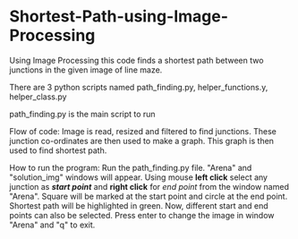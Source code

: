 # Shortest-Path-using-Image-Processing

Using Image Processing this code finds a shortest path between two junctions in the given image of line maze.

There are 3 python scripts named path_finding.py, helper_functions.y, helper_class.py

path_finding.py is the main script to run

Flow of code:
Image is read, resized and filtered to find junctions.
These junction co-ordinates are then used to make a graph.
This graph is then used to find shortest path.

How to run the program:
Run the path_finding.py file.
"Arena" and "solution_img" windows will appear.
Using mouse **left click** select any junction as **_start point_** and **right click** for _end point_ from the window named "Arena".
Square will be marked at the start point and circle at the end point.
Shortest path will be highlighted in green.
Now, different start and end points can also be selected.
Press enter to change the image in window "Arena" and "q" to exit.
